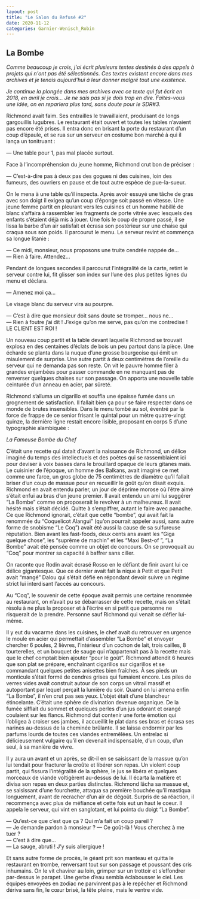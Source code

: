 ```yaml
---
layout: post
title: "Le Salon du Refusé #2"
date: 2020-11-12
categories: Garnier-Wenisch_Robin
---
```


## La Bombe

*Comme beaucoup je crois, j'ai écrit plusieurs textes destinés à des appels à projets qui n'ont pas été sélectionnés. Ces textes existent encore dans mes archives et je tenais aujourd'hui à leur donner malgré tout une existence.*

*Je continue la plongée dans mes archives avec ce texte qui fut écrit en 2018, en avril je crois... Je ne sais pas si je dois trop en dire. Faites-vous une idée, on en reparlera plus tard, sans doute pour le SDR#3.*

Richmond avait faim. Ses entrailles le travaillaient, produisant de longs gargouillis lugubres. Le restaurant était ouvert et toutes les tables n’avaient pas encore été prises. Il entra donc en brisant la porte du restaurant d’un coup d’épaule, et se rua sur un serveur en costume bon marché à qui il lança un tonitruant :

— Une table pour 1, pas mal placée surtout.

Face à l’incompréhension du jeune homme, Richmond crut bon de préciser :

— C’est-à-dire pas à deux pas des gogues ni des cuisines, loin des fumeurs, des ouvriers en pause et de tout autre espèce de pue-la-sueur.

On le mena à une table qu’il inspecta. Après avoir essuyé une tâche de gras avec son doigt il exigea qu’un coup d’éponge soit passé en vitesse. Une jeune femme partit en pleurant vers les cuisines et un homme habillé de blanc s’affaira à rassembler les fragments de porte vitrée avec lesquels des enfants s’étaient déjà mis à jouer. Une fois le coup de propre passé, il se lissa la barbe d’un air satisfait et écrasa son postérieur sur une chaise qui craqua sous son poids. Il parcourut le menu. Le serveur revint et commença sa longue litanie :

— Ce midi, monsieur, nous proposons une truite cendrée nappée de...  
— Rien à faire. Attendez...

Pendant de longues secondes il parcourut l’intégralité de la carte, retint le serveur contre lui, fit glisser son index sur l’une des plus petites lignes du menu et déclara.

— Amenez moi ça...

Le visage blanc du serveur vira au pourpre.

— C’est à dire que monsieur doit sans doute se tromper... nous ne...  
— Rien à foutre j’ai dit ! J’exige qu’on me serve, pas qu’on me contredise ! LE CLIENT EST ROI !

Un nouveau coup partit et la table devant laquelle Richmond se trouvait explosa en des centaines d’éclats de bois un peu partout dans la pièce. Une écharde se planta dans la nuque d’une grosse bourgeoise qui émit un miaulement de surprise. Une autre partit à deux centimètres de l’oreille du serveur qui ne demanda pas son reste. On vit le pauvre homme filer à grandes enjambées pour passer commande en ne manquant pas de renverser quelques chaises sur son passage. On apporta une nouvelle table ceinturée d’un anneau en acier, par sûreté. 

Richmond s’alluma un cigarillo et souffla une épaisse fumée dans un grognement de satisfaction. Il fallait bien ça pour se faire respecter dans ce monde de brutes insensibles. Dans le menu tombé au sol, éventré par la force de frappe de ce senior frisant le quintal pour un mètre quatre-vingt quinze, la dernière ligne restait encore lisible, proposant en corps 5 d’une typographie alambiquée : 

*La Fameuse Bombe du Chef*

C’était une recette qui datait d’avant la naissance de Richmond, un délice imaginé du temps des intellectuels et des poètes qui se rassemblaient ici pour deviser à voix basses dans le brouillard opaque de leurs gitanes maïs. Le cuisinier de l’époque, un homme des Balkans, avait imaginé ce met comme une farce, un gros globe de 75 centimètres de diamètre qu’il fallait briser d’un coup de massue pour en recueillir le goût qu’on disait exquis. Richmond en avait entendu parler, un jour de déprime morose où l’être aimé s’était enfui au bras d’un jeune premier. Il avait entendu un ami lui suggérer “La Bombe” comme on proposerait le revolver à un malheureux. Il avait hésité mais s’était décidé. Quitte à s’empiffrer, autant le faire avec panache. Ce que Richmond ignorait, c’était que cette “bombe”, qui avait fait la renommée du “Coquelicot Alangui” (qu’on pourrait appeler aussi, sans autre forme de snobisme “Le Coq”) avait été aussi la cause de sa sulfureuse réputation. Bien avant les fast-foods, deux cents ans avant les “Giga quelque chose”, les “suprême de machin” et les “Maxi Best-of ”, “La Bombe” avait été pensée comme un objet de concours. On se provoquait au “Coq” pour montrer sa capacité à baffrer sans ciller. 

On raconte que Rodin avait écrasé Rosso en le défiant de finir avant lui ce délice gigantesque. Que ce dernier avait fait la nique à Petit et que Petit avait “mangé” Dalou qui s’était défié en répondant devoir suivre un régime strict lui interdisant l’accès au concours.

Au “Coq”, le souvenir de cette époque avait permis une certaine renommée au restaurant, on n’avait pu se débarrasser de cette recette, mais on s’était résolu à ne plus la proposer et à l’écrire en si petit que personne ne risquerait de la prendre. Personne sauf Richmond qui venait se défier lui-même. 

Il y eut du vacarme dans les cuisines, le chef avait du retrouver en urgence le moule en acier qui permettait d’assembler “La Bombe” et envoyer chercher 6 poules, 2 lièvres, l’intérieur d’un cochon de lait, trois cailles, 8 tourterelles, et un bouquet de sauge qui n’appartenait pas à la recette mais que le chef comptait bien ajouter “pour le goût”. Richmond attendit 6 heures que son plat se prépare, enchaînant cigarillos sur cigarillos et se commandant quelques petites anisettes bien fraîches. À ses pieds un monticule s’était formé de cendres grises qui fumaient encore. Les piles de verres vides avait construit autour de son corps un vitrail massif et autoportant par lequel perçait la lumière du soir. Quand on lui amena enfin “La Bombe”, il n’en crut pas ses yeux. L’objet était d’une blancheur étincelante. C’était une sphère de divination devenue organique. De la fumée sifflait du sommet et quelques perles d’un jus odorant et orangé coulaient sur les flancs. Richmond dut contenir une forte émotion qui l’obligea à croiser ses jambes, il accueillit le plat dans ses bras et écrasa ses narines au-dessus de la cheminée brûlante. Il se laissa endormir par les parfums lourds de toutes ces viandes entremêlées. Un entrelac si délicieusement vulgaire qu’il en devenait indispensable, d’un coup, d’un seul, à sa manière de vivre. 

Il y aura un avant et un après, se dit-il en se saisissant de la massue qu’on lui tendait pour fracturer la croûte et libérer son repas. Un violent coup partit, qui fissura l’intégralité de la sphère, le jus se libéra et quelques morceaux de viande voltigèrent au-dessus de lui. Il écarta la matière et divisa son repas en deux parties distinctes. Richmond lâcha sa massue et, se saisissant d’une fourchette, attaqua sa première bouchée qu’il mastiqua longuement, avant de recracher d’un air de dégoût. Surpris de sa réaction, il recommença avec plus de méfiance et cette fois eut un haut le coeur. Il appela le serveur, qui vint en sanglotant, et lui pointa du doigt “La Bombe”.

— Qu’est-ce que c’est que ça ? Qui m’a fait un coup pareil ?  
— Je demande pardon à monsieur ? 
— Ce goût-là ! Vous cherchez à me tuer ?  
— C’est à dire que...  
— La sauge, abruti ! J’y suis allergique !

Et sans autre forme de procès, le géant prit son manteau et quitta le restaurant en trombe, renversant tout sur son passage et poussant des cris inhumains. On le vit chavirer au loin, grimper sur un trottoir et s’effondrer par-dessus le parapet. Une gerbe d’eau sembla éclabousser le ciel. Les équipes envoyées en zodiac ne parvinrent pas à le repêcher et Richmond dériva sans fin, le cœur brisé, la tête pleine, mais le ventre vide.
